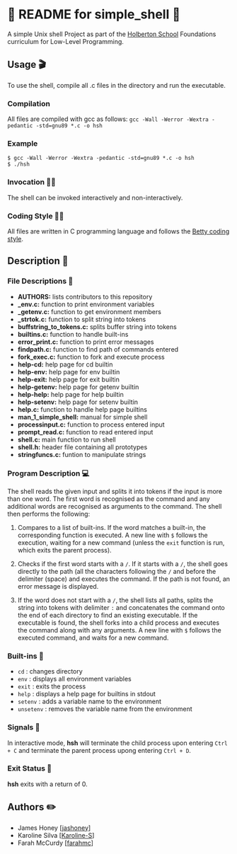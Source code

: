 # :page_with_curl: README for simple_shell :shell:

A simple Unix shell Project as part of the [Holberton School](https://holbertonschool.com.au/) Foundations curriculum for Low-Level Programming.

## Usage :clapper:
To use the shell, compile all .c files in the directory and run the executable.

### Compilation
All files are compiled with gcc as follows:
`gcc -Wall -Werror -Wextra -pedantic -std=gnu89 *.c -o hsh`

### Example
```
$ gcc -Wall -Werror -Wextra -pedantic -std=gnu89 *.c -o hsh
$ ./hsh
```

### Invocation :woman_technologist:
The shell can be invoked interactively and non-interactively.

### Coding Style :technologist:
All files are written in C programming language and follows the
[Betty coding style](https://github.com/holbertonschool/Betty/wiki).

## Description :speech_balloon:

### File Descriptions :floppy_disk:
- **AUTHORS:** lists contributors to this repository
- **_env.c:** function to print environment variables
- **_getenv.c:** function to get environment members
- **_strtok.c:** function to split string into tokens
- **buffstring_to_tokens.c:** splits buffer string into tokens
- **builtins.c:** function to handle built-ins
- **error_print.c:** function to print error messages
- **findpath.c:** function to find path of commands entered
- **fork_exec.c:** function to fork and execute process
- **help-cd:** help page for cd builtin
- **help-env:** help page for env builtin
- **help-exit:** help page for exit builtin
- **help-getenv:** help page for getenv builtin
- **help-help:** help page for help builtin
- **help-setenv:** help page for setenv builtin
- **help.c:** function to handle help page builtins
- **man_1_simple_shell:** manual for simple shell
- **processinput.c:** function to process entered input
- **prompt_read.c:** function to read entered input
- **shell.c:** main function to run shell
- **shell.h:** header file containing all prototypes
- **stringfuncs.c:** funtion to manipulate strings

### Program Description :computer:
The shell reads the given input and splits it into tokens if the input is more
than one word. The first word is recognised as the command and any additional
words are recognised as arguments to the command. The shell then performs the
following:

1. Compares to a list of built-ins. If the word matches a built-in, the
corresponding function is executed. A new line with `$` follows the
execution, waiting for a new command (unless the `exit` function is run,
which exits the parent process).

2. Checks if the first word starts with a `/`. If it starts with a
`/`, the shell goes directly to the path (all the characters following the
`/` and before the delimiter (space) and executes the command. If the path
is not found, an error message is displayed.

3. If the word does not start with a `/`, the shell lists all paths,
splits the string into tokens with delimiter `:` and concatenates the
command onto the end of each directory to find an existing executable. If the
executable is found, the shell forks into a child process and executes the
command along with any arguments. A new line with `$` follows the executed
command, and waits for a new command.

### Built-ins :battery:
- `cd` : changes directory
- `env` : displays all environment variables
- `exit` : exits the process
- `help` : displays a help page for builtins in stdout
- `setenv` : adds a variable name to the environment
- `unsetenv` : removes the variable name from the environment

### Signals :triangular_flag_on_post:
In interactive mode, **hsh** will terminate the child process upon entering
`Ctrl + C` and terminate the parent process upong entering `Ctrl + D`.

### Exit Status :wave:
**hsh** exits with a return of 0.

## Authors :pencil2:
- James Honey [[jashoney](https://github.com/jashoney)]
- Karoline Silva [[Karoline-S](https://github.com/Karoline-S)]
- Farah McCurdy [[farahmc](https://github.com/farahmc)]
